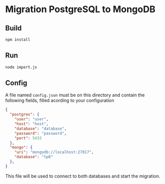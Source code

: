 # Migration PostgreSQL to MongoDB
## Build
```sh
npm install
```

## Run
```sh
node import.js
```

## Config
A file named `config.json` must be on this directory and contain the following fields, filled acording to your configuration
```json 
{
  "postgres": {
    "user": "user",
    "host": "host",
    "database": "database",
    "password": "password",
    "port": 5432
  },
  "mongo": {
    "uri": "mongodb://localhost:27017",
    "database": "tp0"
  },
}
```

This file will be used to connect to both databases and start the migration.